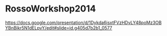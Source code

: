 RossoWorkshop2014
=================
https://docs.google.com/presentation/d/1Dykda6jsxtFVzHDvLY48poMz3OBYBnBikr5N1dELpvY/edit#slide=id.g405d7b2b1_0577
